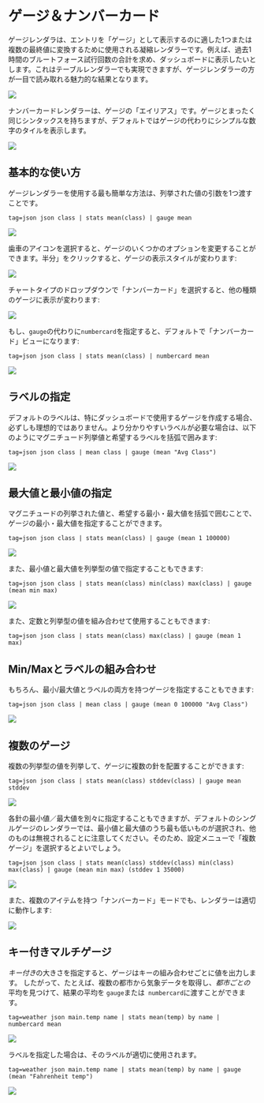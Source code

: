 # ゲージ＆ナンバーカード

ゲージレンダラは、エントリを「ゲージ」として表示するのに適した1つまたは複数の最終値に変換するために使用される凝縮レンダラーです。例えば、過去1時間のブルートフォース試行回数の合計を求め、ダッシュボードに表示したいとします。これはテーブルレンダラーでも実現できますが、ゲージレンダラーの方が一目で読み取れる魅力的な結果となります。

![](gauge-example.png)

ナンバーカードレンダラーは、ゲージの「エイリアス」です。ゲージとまったく同じシンタックスを持ちますが、デフォルトではゲージの代わりにシンプルな数字のタイルを表示します。

![](numbercard-example.png)

## 基本的な使い方

ゲージレンダラーを使用する最も簡単な方法は、列挙された値の引数を1つ渡すことです。

```
tag=json json class | stats mean(class) | gauge mean
```

![](gauge1.png)

歯車のアイコンを選択すると、ゲージのいくつかのオプションを変更することができます。半分」をクリックすると、ゲージの表示スタイルが変わります:

![](gauge2.png)

チャートタイプのドロップダウンで「ナンバーカード」を選択すると、他の種類のゲージに表示が変わります:

![](gauge3.png)

もし、`gauge`の代わりに`numbercard`を指定すると、デフォルトで「ナンバーカード」ビューになります:

```
tag=json json class | stats mean(class) | numbercard mean
```

![](numbercard-basic.png)

## ラベルの指定

デフォルトのラベルは、特にダッシュボードで使用するゲージを作成する場合、必ずしも理想的ではありません。より分かりやすいラベルが必要な場合は、以下のようにマグニチュード列挙値と希望するラベルを括弧で囲みます:

```
tag=json json class | mean class | gauge (mean "Avg Class")
```

![](gauge-label.png)

## 最大値と最小値の指定

マグニチュードの列挙された値と、希望する最小・最大値を括弧で囲むことで、ゲージの最小・最大値を指定することができます。

```
tag=json json class | stats mean(class) | gauge (mean 1 100000)
```

![](gauge-minmax1.png)

また、最小値と最大値を列挙型の値で指定することもできます:

```
tag=json json class | stats mean(class) min(class) max(class) | gauge (mean min max)
```

![](gauge-minmax2.png)

また、定数と列挙型の値を組み合わせて使用することもできます:

```
tag=json json class | stats mean(class) max(class) | gauge (mean 1 max)
```

## Min/Maxとラベルの組み合わせ

もちろん、最小/最大値とラベルの両方を持つゲージを指定することもできます:

```
tag=json json class | mean class | gauge (mean 0 100000 "Avg Class")
```

![](gauge-label2.png)

## 複数のゲージ

複数の列挙型の値を列挙して、ゲージに複数の針を配置することができます:

```
tag=json json class | stats mean(class) stddev(class) | gauge mean stddev
```

![](gauge-multi1.png)

各針の最小値／最大値を別々に指定することもできますが、デフォルトのシングルゲージのレンダラーでは、最小値と最大値のうち最も低いものが選択され、他のものは無視されることに注意してください。そのため、設定メニューで「複数ゲージ」を選択するとよいでしょう。

```
tag=json json class | stats mean(class) stddev(class) min(class) max(class) | gauge (mean min max) (stddev 1 35000)
```

![](gauge-multi2.png)

また、複数のアイテムを持つ「ナンバーカード」モードでも、レンダラーは適切に動作します:

![](gauge-multi3.png)

## キー付きマルチゲージ

*キー付き*の大きさを指定すると、ゲージはキーの組み合わせごとに値を出力します。 したがって、たとえば、複数の都市から気象データを取得し、*都市ごとの*平均を見つけて、結果の平均を `gauge`または` numbercard`に渡すことができます。

```
tag=weather json main.temp name | stats mean(temp) by name | numbercard mean
```

![](keyed1.png)

ラベルを指定した場合は、そのラベルが適切に使用されます。

```
tag=weather json main.temp name | stats mean(temp) by name | gauge (mean "Fahrenheit temp")
```

![](keyed2.png)
